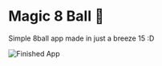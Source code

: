 # Magic 8 Ball 🎱



Simple 8ball app made in just a breeze 15 :D


![Finished App](https://github.com/londonappbrewery/Images/blob/master/8-ball-flutter-gif.gif)

